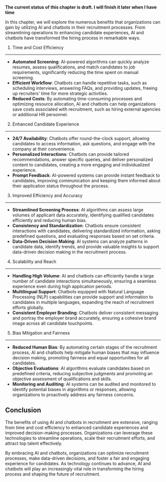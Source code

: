 **The current status of this chapter is draft. I will finish it later when I have time**

In this chapter, we will explore the numerous benefits that organizations can gain by utilizing AI and chatbots in their recruitment processes. From streamlining operations to enhancing candidate experiences, AI and chatbots have transformed the hiring process in remarkable ways.

1. Time and Cost Efficiency
---------------------------

* **Automated Screening**: AI-powered algorithms can quickly analyze resumes, assess qualifications, and match candidates to job requirements, significantly reducing the time spent on manual screening.
* **Efficient Workflow**: Chatbots can handle repetitive tasks, such as scheduling interviews, answering FAQs, and providing updates, freeing up recruiters' time for more strategic activities.
* **Reduced Costs**: By automating time-consuming processes and optimizing resource allocation, AI and chatbots can help organizations save costs associated with recruitment, such as hiring external agencies or additional HR personnel.

2. Enhanced Candidate Experience
--------------------------------

* **24/7 Availability**: Chatbots offer round-the-clock support, allowing candidates to access information, ask questions, and engage with the company at their convenience.
* **Personalized Interactions**: Chatbots can provide tailored recommendations, answer specific queries, and deliver personalized content to candidates, creating a more engaging and individualized experience.
* **Prompt Feedback**: AI-powered systems can provide instant feedback to candidates, improving communication and keeping them informed about their application status throughout the process.

3. Improved Efficiency and Accuracy
-----------------------------------

* **Streamlined Screening Process**: AI algorithms can assess large volumes of applicant data accurately, identifying qualified candidates efficiently and reducing human bias.
* **Consistency and Standardization**: Chatbots ensure consistent interactions with candidates, delivering standardized information, asking predefined questions, and evaluating responses based on set criteria.
* **Data-Driven Decision Making**: AI systems can analyze patterns in candidate data, identify trends, and provide valuable insights to support data-driven decision making in the recruitment process.

4. Scalability and Reach
------------------------

* **Handling High Volume**: AI and chatbots can efficiently handle a large number of candidate interactions simultaneously, ensuring a seamless experience even during high application periods.
* **Multilingual Support**: Chatbots equipped with Natural Language Processing (NLP) capabilities can provide support and information to candidates in multiple languages, expanding the reach of recruitment efforts globally.
* **Consistent Employer Branding**: Chatbots deliver consistent messaging and portray the employer brand accurately, ensuring a cohesive brand image across all candidate touchpoints.

5. Bias Mitigation and Fairness
-------------------------------

* **Reduced Human Bias**: By automating certain stages of the recruitment process, AI and chatbots help mitigate human biases that may influence decision making, promoting fairness and equal opportunities for all candidates.
* **Objective Evaluations**: AI algorithms evaluate candidates based on predefined criteria, reducing subjective judgments and promoting an objective assessment of qualifications and skills.
* **Monitoring and Auditing**: AI systems can be audited and monitored to identify potential biases in algorithms or responses, allowing organizations to proactively address any fairness concerns.

Conclusion
----------

The benefits of using AI and chatbots in recruitment are extensive, ranging from time and cost efficiency to enhanced candidate experiences and improved decision-making processes. Organizations can leverage these technologies to streamline operations, scale their recruitment efforts, and attract top talent effectively.

By embracing AI and chatbots, organizations can optimize recruitment processes, make data-driven decisions, and foster a fair and engaging experience for candidates. As technology continues to advance, AI and chatbots will play an increasingly vital role in transforming the hiring process and shaping the future of recruitment.
